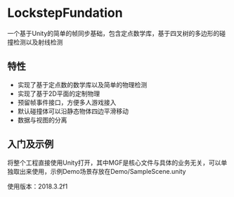 LockstepFundation
===========================
一个基于Unity的简单的帧同步基础，包含定点数学库，基于四叉树的多边形的碰撞检测以及射线检测


特性
------
- 实现了基于定点数的数学库以及简单的物理检测
- 实现了基于2D平面的定制物理
- 预留帧事件接口，方便多人游戏接入
- 默认碰撞体可以沿静态物体四边平滑移动
- 数据与视图的分离

入门及示例
------
将整个工程直接使用Unity打开，其中MGF是核心文件与具体的业务无关，可以单独取出来使用，示例Demo场景存放在Demo/SampleScene.unity

使用版本：2018.3.2f1


